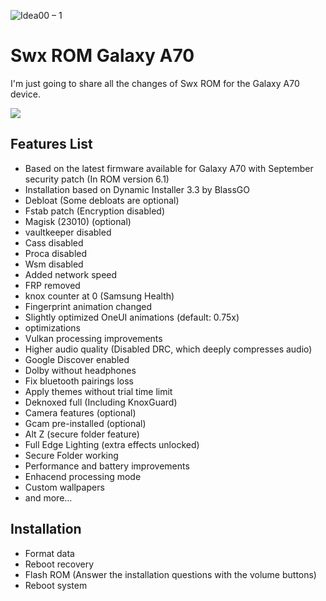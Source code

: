 ![Idea00 – 1](https://user-images.githubusercontent.com/67517389/139511789-093e70f2-3fa1-4767-a997-b1518da7e310.png)


# Swx ROM Galaxy A70
I'm just going to share all the changes of Swx ROM for the Galaxy A70 device.

![](https://img.shields.io/badge/Swx%20ROM-v6.2-blue)

## Features List
- Based on the latest firmware available for Galaxy A70 with September security patch (In ROM version 6.1)
- Installation based on Dynamic Installer 3.3 by BlassGO
- Debloat (Some debloats are optional)
- Fstab patch (Encryption disabled)
- Magisk (23010) (optional)
- vaultkeeper disabled
- Cass disabled
- Proca disabled
- Wsm disabled
- Added network speed
- FRP removed
- knox counter at 0 (Samsung Health)
- Fingerprint animation changed
- Slightly optimized OneUI animations (default: 0.75x)
- optimizations
- Vulkan processing improvements
- Higher audio quality (Disabled DRC, which deeply compresses audio)
- Google Discover enabled
- Dolby without headphones
- Fix bluetooth pairings loss
- Apply themes without trial time limit
- Deknoxed full (Including KnoxGuard)
- Camera features (optional)
- Gcam pre-installed (optional)
- Alt Z (secure folder feature)
- Full Edge Lighting (extra effects unlocked)
- Secure Folder working
- Performance and battery improvements
- Enhacend processing mode
- Custom wallpapers
- and more...

## Installation
- Format data
- Reboot recovery
- Flash ROM (Answer the installation questions with the volume buttons)
- Reboot system
